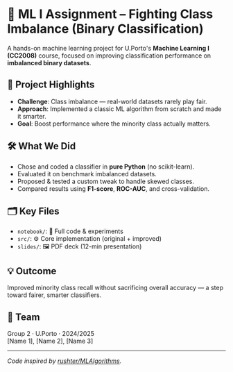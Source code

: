 # 🧠 ML I Assignment – Fighting Class Imbalance (Binary Classification)

A hands-on machine learning project for U.Porto's **Machine Learning I (CC2008)** course, focused on improving classification performance on **imbalanced binary datasets**.

## 🚀 Project Highlights

- **Challenge**: Class imbalance — real-world datasets rarely play fair.
- **Approach**: Implemented a classic ML algorithm from scratch and made it smarter.
- **Goal**: Boost performance where the minority class actually matters.

## 🛠️ What We Did

- Chose and coded a classifier in **pure Python** (no scikit-learn).
- Evaluated it on benchmark imbalanced datasets.
- Proposed & tested a custom tweak to handle skewed classes.
- Compared results using **F1-score**, **ROC-AUC**, and cross-validation.

## 🗂️ Key Files

- `notebook/`: 📓 Full code & experiments
- `src/`: ⚙️ Core implementation (original + improved)
- `slides/`: 🖼️ PDF deck (12-min presentation)

## 💡 Outcome

Improved minority class recall without sacrificing overall accuracy — a step toward fairer, smarter classifiers.

## 👥 Team

Group 2 · U.Porto · 2024/2025  
[Name 1], [Name 2], [Name 3]

---

*Code inspired by [rushter/MLAlgorithms](https://github.com/rushter/MLAlgorithms).*
